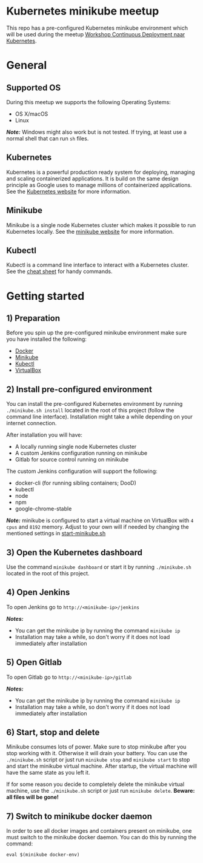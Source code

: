 Kubernetes minikube meetup
==========================

This repo has a pre-configured Kubernetes minikube environment which will be used during the meetup 
[Workshop Continuous Deployment naar Kubernetes](https://www.meetup.com/nl-NL/Technical-Test-Experts-Nederland/events/243333191/).

# General

## Supported OS
During this meetup we supports the following Operating Systems:
* OS X/macOS
* Linux

***Note:*** Windows might also work but is not tested. If trying, at least use a normal shell that can run `sh` files.

## Kubernetes
Kubernetes is a powerful production ready system for deploying, managing and scaling containerized applications. It is 
build on the same design principle as Google uses to manage millions of containerized applications. See the 
[Kubernetes website](https://kubernetes.io/) for more information.

## Minikube
Minikube is a single node Kubernetes cluster which makes it possible to run Kubernetes locally. See the
[minikube website](https://kubernetes.io/docs/getting-started-guides/minikube/) for more information.

## Kubectl
Kubectl is a command line interface to interact with a Kubernetes cluster. See the 
[cheat sheet](https://kubernetes.io/docs/user-guide/kubectl-cheatsheet/) for handy commands.

# Getting started

## 1) Preparation
Before you spin up the pre-configured minikube environment make sure you have installed the following:
* [Docker](https://www.docker.com/)
* [Minikube](https://kubernetes.io/docs/tasks/tools/install-minikube/)
* [Kubectl](https://kubernetes.io/docs/tasks/tools/install-kubectl/)
* [VirtualBox](https://www.virtualbox.org/)

## 2) Install pre-configured environment
You can install the pre-configured Kubernetes environment by running `./minikube.sh install` located in the root of this 
project (follow the command line interface). Installation might take a while depending on your internet connection.

After installation you will have:
* A locally running single node Kubernetes cluster
* A custom Jenkins configuration running on minikube
* Gitlab for source control running on minikube

The custom Jenkins configuration will support the following:
* docker-cli (for running sibling containers; DooD)
* kubectl
* node
* npm
* google-chrome-stable

***Note:*** minikube is configured to start a virtual machine on VirtualBox with `4 cpus` and `8192` memory. Adjust to 
your own will if needed by changing the mentioned settings in [start-minikube.sh](./kubernetes/start-minikube.sh)

## 3) Open the Kubernetes dashboard
Use the command `minikube dashboard` or start it by running `./minikube.sh` located in the root of this project.

## 4) Open Jenkins
To open Jenkins go to `http://<minikube-ip>/jenkins`

***Notes:*** 
* You can get the minikube ip by running the command `minikube ip`
* Installation may take a while, so don't worry if it does not load immediately after installation

## 5) Open Gitlab
To open Gitlab go to `http://<minikube-ip>/gitlab`

***Notes:*** 
* You can get the minikube ip by running the command `minikube ip`
* Installation may take a while, so don't worry if it does not load immediately after installation

## 6) Start, stop and delete
Minikube consumes lots of power. Make sure to stop minikube after you stop working with it. Otherwise it will drain your 
battery. You can use the `./minikube.sh` script or just run `minikube stop` and `minikube start` to stop and start the 
minikube virtual machine. After startup, the virtual machine will have the same state as you left it.

If for some reason you decide to completely delete the minikube virtual machine, use the `./minikube.sh` script or just
run  `minikube delete`. **Beware: all files will be gone!**

## 7) Switch to minikube docker daemon
In order to see all docker images and containers present on minikube, one must switch to the minikube docker daemon. You
can do this by running the command: 
```
eval $(minikube docker-env)
```
